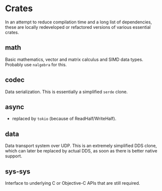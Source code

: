 # Crates

In an attempt to reduce compilation time and a long list of dependencies,
these are locally redeveloped or refactored versions of various essential
crates.

## math

Basic mathematics, vector and matrix calculus and SIMD data types. Probably use `nalgebra` for this.

## codec

Data serialization. This is essentially a simplified `serde` clone.

## async

- replaced by `tokio` (because of ReadHalf/WriteHalf).

## data

Data transport system over UDP. This is an extremely simplified DDS clone,
which can later be replaced by actual DDS, as soon as there is better native
support.

## sys-sys

Interface to underlying C or Objective-C APIs that are still required.
